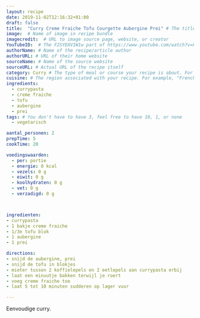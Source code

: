 ```yaml
---
layout: recipe
date: 2019-11-02T12:16:32+01:00
draft: false
title:  "Curry Creme Fraiche Tofu Courgette Aubergine Prei" # The title of your awesome recipe
image:  # Name of image in recipe bundle
imagecredit:  # URL to image source page, website, or creator
YouTubeID:  # The F2SYDXV1W1w part of https://www.youtube.com/watch?v=F2SYDXV1W1w
authorName: # Name of the recipe/article author
authorURL: # URL of their home website
sourceName: # Name of the source website
sourceURL: # Actual URL of the recipe itself
category: Curry # The type of meal or course your recipe is about. For example: "dinner", "entree", or "dessert".
cuisine: # The region associated with your recipe. For example, "French", Mediterranean", or "American".
ingredients:
  - currypasta
  - creme fraiche
  - tofu
  - aubergine
  - prei
tags: # You don't have to have 3, feel free to have 10, 1, or none
  - vegetarisch

aantal_personen: 2
prepTime: 5
cookTime: 20

voedingswaarden:
  - per: portie
  - energie: 0 kcal
  - vezels: 0 g
  - eiwit: 0 g
  - koolhydraten: 0 g
  - vet: 0 g
  - verzadigd: 0 g



ingredienten:
- currypasta
- 1 bakje creme fraiche
- 1/3e tofu blok
- 1 aubergine
- 1 prei

directions:
- snijd de aubergine, prei
- snijd de tofu in blokjes
- mieter tussen 2 koffielepels en 2 eetlepels aan currypasta erbij
- laat een minuutje bakken terwijl je roert
- voeg creme fraiche toe
- laat 5 tot 10 minuten sudderen op lager vuur

---
```


Eenvoudige curry. 

